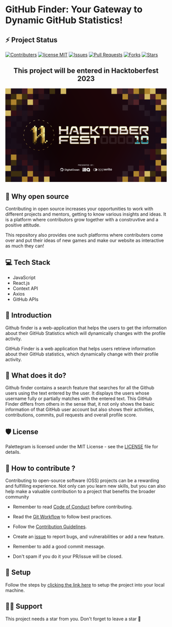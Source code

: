 # GitHub Finder: Your Gateway to Dynamic GitHub Statistics!

## ⚡ Project Status

[![Contributers](https://img.shields.io/github/contributors/Sanchitbajaj02/GitHub-Finder?color=greendark)](https://github.com/Sanchitbajaj02/GitHub-Finder/graphs/contributors)
[![license MIT](https://img.shields.io/github/license/Sanchitbajaj02/GitHub-Finder?color=greendark)](https://github.com/Sanchitbajaj02/GitHub-Finder/blob/master/LICENSE)
[![Issues](https://img.shields.io/github/issues/Sanchitbajaj02/GitHub-Finder?color=greendark)](https://github.com/Sanchitbajaj02/GitHub-Finder/issues)
[![Pull Requests](https://img.shields.io/github/issues-pr/Sanchitbajaj02/GitHub-Finder?color=greendark)](https://github.com/Sanchitbajaj02/GitHub-Finder/issues)
[![Forks](https://img.shields.io/github/forks/Sanchitbajaj02/GitHub-Finder?color=greendark)](https://github.com/Sanchitbajaj02/GitHub-Finder/network/members)
[![Stars](https://img.shields.io/github/stars/Sanchitbajaj02/GitHub-Finder?color=greendark)](https://github.com/Sanchitbajaj02/GitHub-Finder/stargazers)

<h2 align="center">This project will be entered in Hacktoberfest 2023</h2>

![Welcome to hacktoberfest](.github/assets/hacktoberfest-banner.png)

## 🤔 Why open source

Contributing in open source increases your opportunities to work with different projects and mentors, getting to know various insights and ideas. It is a platform where contributors grow together with a construvtive and a positive attitude.

This repository also provides one such platforms where contributers come over and put their ideas of new games and make our website as interactive as much they can!

## 💻 Tech Stack

- JavaScript
- React.js
- Context API
- Axios
- GitHub APIs

## 👋 Introduction

Github finder is a web-application that helps the users to get the information about their GitHub Statistics which will dynamically changes with the profile activity.

GitHub Finder is a web application that helps users retrieve information about their GitHub statistics, which dynamically change with their profile activity.

## 🔨 What does it do?

Github finder contains a search feature that searches for all the Github users using the text entered by the user. It displays the users whose username fully or partially matches with the entered text.
This GitHub Finder differs from others in the sense that, it not only shows the basic information of that GitHub user account but also shows their activities, contributions, commits, pull requests and overall profile score.

## 🛡️ License

Palettegram is licensed under the MIT License - see the [LICENSE](Licence) file for details.

## 🤔 How to contribute ?

Contributing to open-source software (OSS) projects can be a rewarding and fulfilling experience. Not only can you learn new skills, but you can also help make a valuable contribution to a project that benefits the broader community

- Remember to read [Code of Conduct](CODE_OF_CONDUCT.md) before contributing.

- Read the [Git Workflow](docs/git.md) to follow best practices.

- Follow the [Contribution Guidelines](CONTRIBUTING.md).

- Create an [issue](https://github.com/Sanchitbajaj02/GitHub-Finder/issues) to report bugs, and vulnerabilities or add a new feature.

- Remember to add a good commit message.

- Don't spam if you do it your PR/issue will be closed.

## 📖 Setup

Follow the steps by [clicking the link here](docs/setup.md) to setup the project into your local machine.

## 🙏🏽 Support

This project needs a star️ from you. Don't forget to leave a star 🌟

<!-- ### `npm start`

Runs the app in the development mode.\
Open [http://localhost:3000](http://localhost:3000) to view it in the browser.

### `npm run build`

Builds the app for production to the `build` folder.\
It correctly bundles React in production mode and optimizes the build for the best performance. -->
